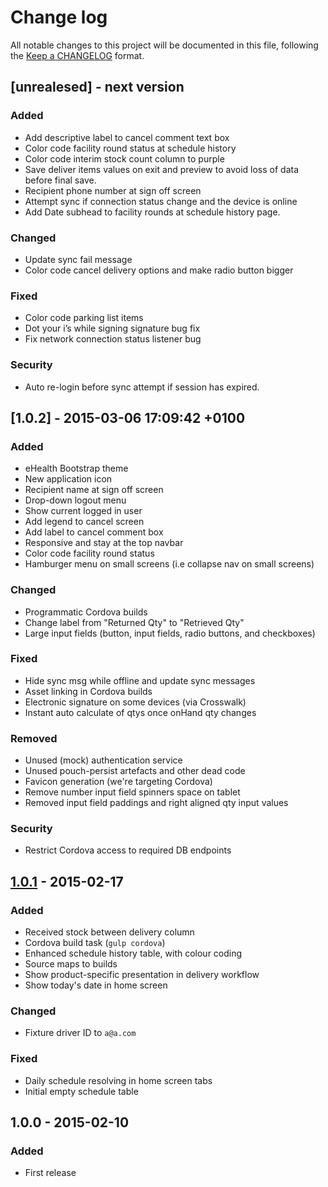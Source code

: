 # Change log

All notable changes to this project will be documented in this file, following
the [Keep a CHANGELOG][keep-a-changelog] format.

## [unrealesed] - next version

### Added

- Add descriptive label to cancel comment text box
- Color code facility round status at schedule history
- Color code interim stock count column to purple
- Save deliver items values on exit and preview to avoid loss of data before final save.
- Recipient phone number at sign off screen
- Attempt sync if connection status change and the device is online
- Add Date subhead to facility rounds at schedule history page.

### Changed

- Update sync fail message
- Color code cancel delivery options and make radio button bigger

### Fixed

- Color code parking list items
- Dot your i’s while signing signature bug fix
- Fix network connection status listener bug

### Security

- Auto re-login before sync attempt if session has expired.


## [1.0.2] - 2015-03-06 17:09:42 +0100

### Added

- eHealth Bootstrap theme
- New application icon
- Recipient name at sign off screen
- Drop-down logout menu
- Show current logged in user
- Add legend to cancel screen
- Add label to cancel comment box
- Responsive and stay at the top navbar
- Color code facility round status
- Hamburger menu on small screens (i.e collapse nav on small screens)

### Changed

- Programmatic Cordova builds
- Change label from "Returned Qty" to "Retrieved Qty"
- Large input fields (button, input fields, radio buttons, and checkboxes)

### Fixed

- Hide sync msg while offline and update sync messages
- Asset linking in Cordova builds
- Electronic signature on some devices (via Crosswalk)
- Instant auto calculate of qtys once onHand qty changes

### Removed

- Unused (mock) authentication service
- Unused pouch-persist artefacts and other dead code
- Favicon generation (we're targeting Cordova)
- Remove number input field spinners space on tablet
- Removed input field paddings and right aligned qty input values

### Security

- Restrict Cordova access to required DB endpoints


## [1.0.1] - 2015-02-17

### Added

- Received stock between delivery column
- Cordova build task (`gulp cordova`)
- Enhanced schedule history table, with colour coding
- Source maps to builds
- Show product-specific presentation in delivery workflow
- Show today's date in home screen

### Changed

- Fixture driver ID to `a@a.com`

### Fixed

- Daily schedule resolving in home screen tabs
- Initial empty schedule table

## 1.0.0 - 2015-02-10

### Added

- First release

[unreleased]: https://github.com/eHealthAfrica/direct-delivery/compare/v1.0.1...HEAD
[1.0.1]: https://github.com/eHealthAfrica/direct-delivery/compare/v1.0.0...v1.0.1
[keep-a-changelog]: http://keepachangelog.com
